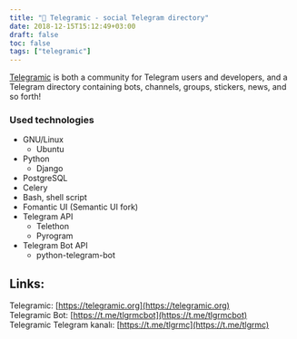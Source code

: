 ```yaml
---
title: "🌟 Telegramic - social Telegram directory"
date: 2018-12-15T15:12:49+03:00
draft: false
toc: false
tags: ["telegramic"]
---
```


[Telegramic](https://telegramic.org) is both a community for Telegram users and developers, and a Telegram directory containing bots, channels, groups, stickers, news, and so forth!

### Used technologies
* GNU/Linux
    * Ubuntu
* Python
    * Django
* PostgreSQL
* Celery
* Bash, shell script
* Fomantic UI (Semantic UI fork)
* Telegram API
    * Telethon
    * Pyrogram
* Telegram Bot API
    * python-telegram-bot

## Links:
Telegramic: [https://telegramic.org](https://telegramic.org)  
Telegramic Bot: [https://t.me/tlgrmcbot](https://t.me/tlgrmcbot)  
Telegramic Telegram kanalı: [https://t.me/tlgrmc](https://t.me/tlgrmc)
